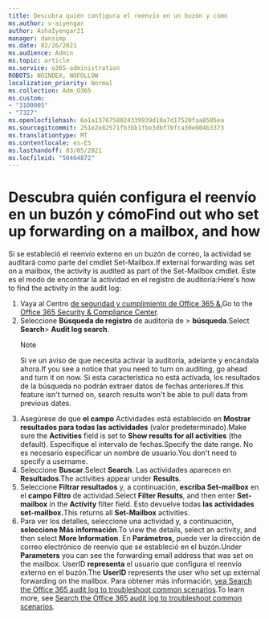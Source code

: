 ```yaml
---
title: Descubra quién configura el reenvío en un buzón y cómo
ms.author: v-aiyengar
author: AshaIyengar21
manager: dansimp
ms.date: 02/26/2021
ms.audience: Admin
ms.topic: article
ms.service: o365-administration
ROBOTS: NOINDEX, NOFOLLOW
localization_priority: Normal
ms.collection: Adm_O365
ms.custom:
- "3100005"
- "7327"
ms.openlocfilehash: 6a1a1376758024339939d10a7d17520faa8505ea
ms.sourcegitcommit: 251e2e82571fb3bb1fbe3dbf7bfca30e004b3373
ms.translationtype: MT
ms.contentlocale: es-ES
ms.lasthandoff: 03/05/2021
ms.locfileid: "50464872"
---
```

# <a name="find-out-who-set-up-forwarding-on-a-mailbox-and-how"></a><span data-ttu-id="fcb11-102">Descubra quién configura el reenvío en un buzón y cómo</span><span class="sxs-lookup"><span data-stu-id="fcb11-102">Find out who set up forwarding on a mailbox, and how</span></span>

<span data-ttu-id="fcb11-103">Si se estableció el reenvío externo en un buzón de correo, la actividad se auditará como parte del cmdlet Set-Mailbox.</span><span class="sxs-lookup"><span data-stu-id="fcb11-103">If external forwarding was set on a mailbox, the activity is audited as part of the Set-Mailbox cmdlet.</span></span> <span data-ttu-id="fcb11-104">Este es el modo de encontrar la actividad en el registro de auditoría:</span><span class="sxs-lookup"><span data-stu-id="fcb11-104">Here's how to find the activity in the audit log:</span></span>

1. <span data-ttu-id="fcb11-105">Vaya al Centro [de seguridad y cumplimiento de Office 365 &.](https://go.microsoft.com/fwlink/p/?linkid=2077143)</span><span class="sxs-lookup"><span data-stu-id="fcb11-105">Go to the [Office 365 Security & Compliance Center](https://go.microsoft.com/fwlink/p/?linkid=2077143).</span></span>
1. <span data-ttu-id="fcb11-106">Seleccione **Búsqueda de registro** de auditoría de >  **búsqueda**.</span><span class="sxs-lookup"><span data-stu-id="fcb11-106">Select **Search**> **Audit log search**.</span></span>
    > [!NOTE]
    > <span data-ttu-id="fcb11-107">Si ve un aviso de que necesita activar la auditoría, adelante y encándala ahora.</span><span class="sxs-lookup"><span data-stu-id="fcb11-107">If you see a notice that you need to turn on auditing, go ahead and turn it on now.</span></span> <span data-ttu-id="fcb11-108">Si esta característica no está activada, los resultados de la búsqueda no podrán extraer datos de fechas anteriores.</span><span class="sxs-lookup"><span data-stu-id="fcb11-108">If this feature isn't turned on, search results won't be able to pull data from previous dates.</span></span>
1. <span data-ttu-id="fcb11-109">Asegúrese de que **el campo** Actividades está establecido en **Mostrar resultados para todas las actividades** (valor predeterminado).</span><span class="sxs-lookup"><span data-stu-id="fcb11-109">Make sure the **Activities** field is set to **Show results for all activities** (the default).</span></span> <span data-ttu-id="fcb11-110">Especifique el intervalo de fechas.</span><span class="sxs-lookup"><span data-stu-id="fcb11-110">Specify the date range.</span></span> <span data-ttu-id="fcb11-111">No es necesario especificar un nombre de usuario.</span><span class="sxs-lookup"><span data-stu-id="fcb11-111">You don't need to specify a username.</span></span>
1. <span data-ttu-id="fcb11-112">Seleccione **Buscar**.</span><span class="sxs-lookup"><span data-stu-id="fcb11-112">Select **Search**.</span></span> <span data-ttu-id="fcb11-113">Las actividades aparecen en **Resultados**.</span><span class="sxs-lookup"><span data-stu-id="fcb11-113">The activities appear under **Results**.</span></span>
1. <span data-ttu-id="fcb11-114">Seleccione **Filtrar resultados** y, a continuación, **escriba Set-mailbox** en el **campo Filtro** de actividad.</span><span class="sxs-lookup"><span data-stu-id="fcb11-114">Select **Filter Results**, and then enter **Set-mailbox** in the **Activity** filter field.</span></span> <span data-ttu-id="fcb11-115">Esto devuelve todas **las actividades set-mailbox.**</span><span class="sxs-lookup"><span data-stu-id="fcb11-115">This returns all **Set-Mailbox** activities.</span></span>
1. <span data-ttu-id="fcb11-116">Para ver los detalles, seleccione una actividad y, a continuación, **seleccione Más información**.</span><span class="sxs-lookup"><span data-stu-id="fcb11-116">To view the details, select an activity, and then select **More Information**.</span></span> <span data-ttu-id="fcb11-117">En **Parámetros,** puede ver la dirección de correo electrónico de reenvío que se estableció en el buzón.</span><span class="sxs-lookup"><span data-stu-id="fcb11-117">Under **Parameters** you can see the forwarding email address that was set on the mailbox.</span></span> <span data-ttu-id="fcb11-118">UserID **representa** el usuario que configura el reenvío externo en el buzón.</span><span class="sxs-lookup"><span data-stu-id="fcb11-118">The **UserID** represents the user who set up external forwarding on the mailbox.</span></span>
<span data-ttu-id="fcb11-119">Para obtener más información, [vea Search the Office 365 audit log to troubleshoot common scenarios](https://go.microsoft.com/fwlink/?linkid=2103944).</span><span class="sxs-lookup"><span data-stu-id="fcb11-119">To learn more, see [Search the Office 365 audit log to troubleshoot common scenarios](https://go.microsoft.com/fwlink/?linkid=2103944).</span></span>